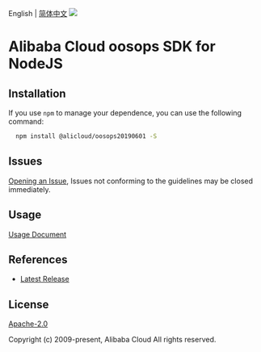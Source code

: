 English | [简体中文](README-CN.md)
![](https://aliyunsdk-pages.alicdn.com/icons/AlibabaCloud.svg)

# Alibaba Cloud oosops SDK for NodeJS

## Installation
If you use `npm` to manage your dependence, you can use the following command:

```sh
  npm install @alicloud/oosops20190601 -S
```

## Issues
[Opening an Issue](https://github.com/aliyun/alibabacloud-typescript-sdk/issues/new), Issues not conforming to the guidelines may be closed immediately.

## Usage
[Usage Document](https://github.com/aliyun/alibabacloud-typescript-sdk/blob/master/docs/Usage-EN.md#quick-examples)

## References
* [Latest Release](https://github.com/aliyun/alibabacloud-typescript-sdk/)

## License
[Apache-2.0](http://www.apache.org/licenses/LICENSE-2.0)

Copyright (c) 2009-present, Alibaba Cloud All rights reserved.
